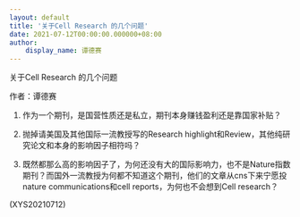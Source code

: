 ```yaml
---
layout: default
title: '关于Cell Research 的几个问题'
date: 2021-07-12T00:00:00.000000+08:00
author:
    display_name: 谭德赛
---
```


关于Cell Research 的几个问题

作者：谭德赛

1. 作为一个期刊，是国营性质还是私立，期刊本身赚钱盈利还是靠国家补贴？

2. 抛掉请美国及其他国际一流教授写的Research highlight和Review，其他纯研究论文和本身的影响因子相符吗？

3. 既然都那么高的影响因子了，为何还没有大的国际影响力，也不是Nature指数期刊？而国外一流教授为何都不知道这个期刊，他们的文章从cns下来宁愿投nature communications和cell reports，为何也不会想到Cell research？

(XYS20210712)

